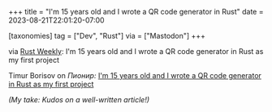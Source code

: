 +++
title = "I'm 15 years old and I wrote a QR code generator in Rust"
date = 2023-08-21T22:01:20-07:00

[taxonomies]
tag = ["Dev", "Rust"]
via = ["Mastodon"]
+++

via [Rust Weekly](https://mastodon.social/@rust_discussions/110930897783848179): I'm 15 years old and I wrote a QR code generator in Rust as my first project

<!-- more -->

Timur Borisov on _Пионир:_ [I'm 15 years old and I wrote a QR code generator in Rust as my first project](https://pionir.org/blog/qr-code-generator-in-rust/)

_(My take: Kudos on a well-written article!)_
